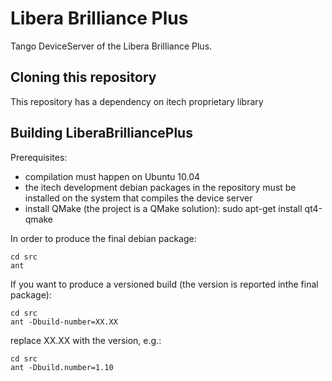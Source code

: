 Libera Brilliance Plus
======================

Tango DeviceServer of the Libera Brilliance Plus.

Cloning this repository
-----------------------

This repository has a dependency on itech proprietary library 


Building LiberaBrilliancePlus
-----------------------------

Prerequisites:

- compilation must happen on Ubuntu 10.04
- the itech development debian packages in the repository must be installed on the system that compiles the device server
- install QMake (the project is a QMake solution): sudo apt-get install qt4-qmake

In order to produce the final debian package:

    cd src
    ant

If you want to produce a versioned build (the version is reported inthe final package):

    cd src
    ant -Dbuild-number=XX.XX

replace XX.XX with the version, e.g.:

    cd src
    ant -Dbuild.number=1.10




